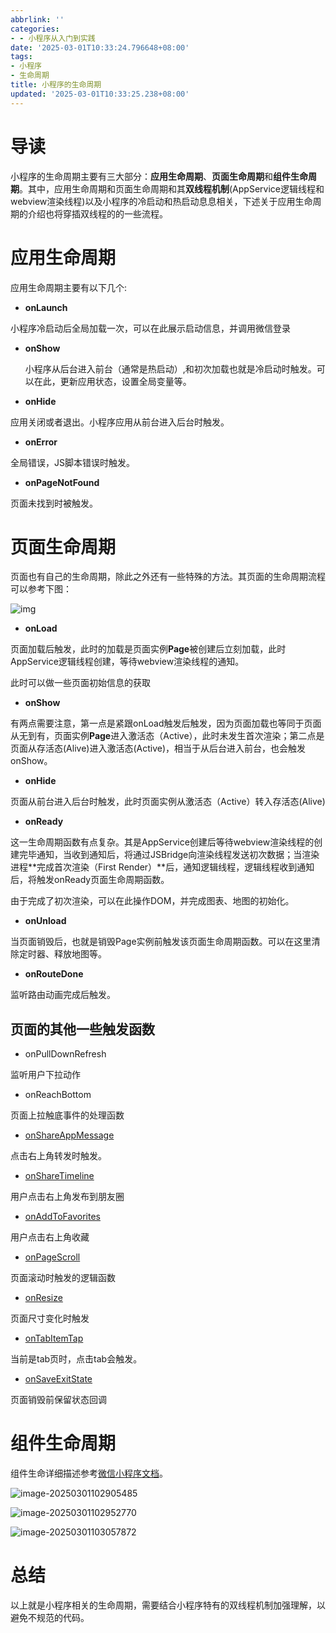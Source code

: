 ```yaml
---
abbrlink: ''
categories:
- - 小程序从入门到实践
date: '2025-03-01T10:33:24.796648+08:00'
tags:
- 小程序
- 生命周期
title: 小程序的生命周期
updated: '2025-03-01T10:33:25.238+08:00'
---
```

# 导读

小程序的生命周期主要有三大部分：**应用生命周期**、**页面生命周期**和**组件生命周期**。其中，应用生命周期和页面生命周期和其**双线程机制**(AppService逻辑线程和webview渲染线程)以及小程序的冷启动和热启动息息相关，下述关于应用生命周期的介绍也将穿插双线程的的一些流程。

# 应用生命周期

应用生命周期主要有以下几个:

* **onLaunch**

小程序冷启动后全局加载一次，可以在此展示启动信息，并调用微信登录

* **onShow**

  小程序从后台进入前台（通常是热启动）,和初次加载也就是冷启动时触发。可以在此，更新应用状态，设置全局变量等。
* **onHide**

应用关闭或者退出。小程序应用从前台进入后台时触发。

* **onError**

全局错误，JS脚本错误时触发。

- **onPageNotFound**

页面未找到时被触发。

# 页面生命周期

页面也有自己的生命周期，除此之外还有一些特殊的方法。其页面的生命周期流程可以参考下图：

![img](https://static.zerotower.cn/images/2025/03/0aba5a4d87f8fd50a068936b8391503d.webp)

* **onLoad**

页面加载后触发，此时的加载是页面实例**Page**被创建后立刻加载，此时AppService逻辑线程创建，等待webview渲染线程的通知。

此时可以做一些页面初始信息的获取

* **onShow**

有两点需要注意，第一点是紧跟onLoad触发后触发，因为页面加载也等同于页面从无到有，页面实例**Page**进入激活态（Active），此时未发生首次渲染；第二点是页面从存活态(Alive)进入激活态(Active)，相当于从后台进入前台，也会触发onShow。

* **onHide**

页面从前台进入后台时触发，此时页面实例从激活态（Active）转入存活态(Alive)

* **onReady**

这一生命周期函数有点复杂。其是AppService创建后等待webview渲染线程的创建完毕通知，当收到通知后，将通过JSBridge向渲染线程发送初次数据；当渲染进程**完成首次渲染（First Render）**后，通知逻辑线程，逻辑线程收到通知后，将触发onReady页面生命周期函数。

由于完成了初次渲染，可以在此操作DOM，并完成图表、地图的初始化。

* **onUnload**

当页面销毁后，也就是销毁Page实例前触发该页面生命周期函数。可以在这里清除定时器、释放地图等。

* **onRouteDone**

监听路由动画完成后触发。

## 页面的其他一些触发函数

* onPullDownRefresh

监听用户下拉动作

* onReachBottom

页面上拉触底事件的处理函数

* [onShareAppMessage](https://developers.weixin.qq.com/miniprogram/dev/reference/api/Page.html#onShareAppMessage-Object-object)

点击右上角转发时触发。

* [onShareTimeline](https://developers.weixin.qq.com/miniprogram/dev/reference/api/Page.html#onShareTimeline)

用户点击右上角发布到朋友圈

* [onAddToFavorites](https://developers.weixin.qq.com/miniprogram/dev/reference/api/Page.html#onAddToFavorites-Object-object)

用户点击右上角收藏

* [onPageScroll](https://developers.weixin.qq.com/miniprogram/dev/reference/api/Page.html#onPageScroll-Object-object)

页面滚动时触发的逻辑函数

* [onResize](https://developers.weixin.qq.com/miniprogram/dev/reference/api/Page.html#onResize-Object-object)

页面尺寸变化时触发

* [onTabItemTap](https://developers.weixin.qq.com/miniprogram/dev/reference/api/Page.html#onTabItemTap-Object-object)

当前是tab页时，点击tab会触发。

* [onSaveExitState](https://developers.weixin.qq.com/miniprogram/dev/reference/api/Page.html#onSaveExitState)

页面销毁前保留状态回调

# 组件生命周期

组件生命详细描述参考[微信小程序文档](https://developers.weixin.qq.com/miniprogram/dev/framework/custom-component/lifetimes.html)。

![image-20250301102905485](https://static.zerotower.cn/images/2025/03/b84b398ba227a72672314211a7580c5d.webp)

![image-20250301102952770](https://static.zerotower.cn/images/2025/03/0075a532a27b1adaeea53042121a8799.webp)

![image-20250301103057872](https://static.zerotower.cn/images/2025/03/36450254b400ebd28b91226494762f7a.webp)

# 总结

以上就是小程序相关的生命周期，需要结合小程序特有的双线程机制加强理解，以避免不规范的代码。
